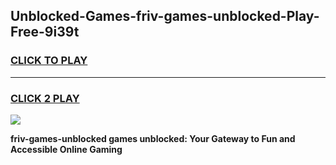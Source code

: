 
## Unblocked-Games-friv-games-unblocked-Play-Free-9i39t
<h3>
<a href="https://premium76.site?title=friv-games-unblocked&ref=23A">CLICK TO PLAY</a></h3>
<hr>

<h3>
<a href="https://premium76.site?title=friv-games-unblocked&ref=23A">CLICK 2 PLAY</a>
  
</h3>

<a href="https://premium76.site?title=friv-games-unblocked&ref=23A"><img src="https://clearcache.store/games.png"></a>


**friv-games-unblocked games unblocked: Your Gateway to Fun and Accessible Online Gaming**
